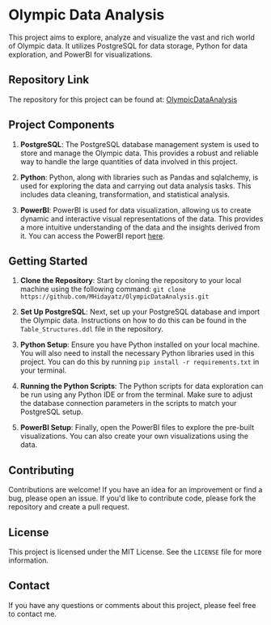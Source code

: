 # Olympic Data Analysis

This project aims to explore, analyze and visualize the vast and rich world of Olympic data. It utilizes PostgreSQL for data storage, Python for data exploration, and PowerBI for visualizations.

## Repository Link

The repository for this project can be found at: [OlympicDataAnalysis](https://github.com/MHidayatz/OlympicDataAnalysis)

## Project Components

1. **PostgreSQL**: The PostgreSQL database management system is used to store and manage the Olympic data. This provides a robust and reliable way to handle the large quantities of data involved in this project.

2. **Python**: Python, along with libraries such as Pandas and sqlalchemy, is used for exploring the data and carrying out data analysis tasks. This includes data cleaning, transformation, and statistical analysis.

3. **PowerBI**: PowerBI is used for data visualization, allowing us to create dynamic and interactive visual representations of the data. This provides a more intuitive understanding of the data and the insights derived from it. You can access the PowerBI report [here](https://app.powerbi.com/view?r=eyJrIjoiMTY5ZjNiNjktYjMwZS00ZjMzLTk0MGEtM2U4NzRkZjEzYmExIiwidCI6IjhhMDZmZWZlLTBmNGQtNGU3YS05NzU0LTFhZmE1MWI5MmQyMCIsImMiOjEwfQ%3D%3D).

## Getting Started

1. **Clone the Repository**: Start by cloning the repository to your local machine using the following command: `git clone https://github.com/MHidayatz/OlympicDataAnalysis.git`

2. **Set Up PostgreSQL**: Next, set up your PostgreSQL database and import the Olympic data. Instructions on how to do this can be found in the `Table_Structures.ddl` file in the repository.

3. **Python Setup**: Ensure you have Python installed on your local machine. You will also need to install the necessary Python libraries used in this project. You can do this by running `pip install -r requirements.txt` in your terminal.

4. **Running the Python Scripts**: The Python scripts for data exploration can be run using any Python IDE or from the terminal. Make sure to adjust the database connection parameters in the scripts to match your PostgreSQL setup.

5. **PowerBI Setup**: Finally, open the PowerBI files to explore the pre-built visualizations. You can also create your own visualizations using the data.

## Contributing

Contributions are welcome! If you have an idea for an improvement or find a bug, please open an issue. If you'd like to contribute code, please fork the repository and create a pull request.

## License

This project is licensed under the MIT License. See the `LICENSE` file for more information. 

## Contact

If you have any questions or comments about this project, please feel free to contact me.
